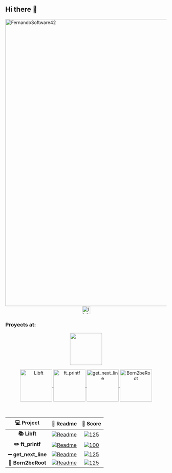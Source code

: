 ## Hi there 👋

<!--
**fernandoalonsoo/fernandoalonsoo** is a ✨ _special_ ✨ repository because its `README.md` (this file) appears on your GitHub profile.

Here are some ideas to get you started:

- 🔭 I’m currently working on ...
- 🌱 I’m currently learning ...
- 👯 I’m looking to collaborate on ...
- 🤔 I’m looking for help with ...
- 💬 Ask me about ...
- 📫 How to reach me: ...
- 😄 Pronouns: ...
- ⚡ Fun fact: ...
-->

<img width="896" alt="FernandoSoftware42" src="https://github.com/user-attachments/assets/bc200a7b-50b9-4710-9f6a-2975faa85874">

<div align="center">
  <a href="https://www.linkedin.com/in/fernandoalonsoo/" target="_blank">
    <img src="https://img.shields.io/static/v1?message=LinkedIn&logo=linkedin&label=&color=0077B5&logoColor=white&labelColor=&style=for-the-badge" height="25" alt="linkedin logo"  />
  </a>

<h3 align="left">Proyects at:</h3>
<p align="center"><a href="https://www.42madrid.com/" target="_blank"><img height="100" src="https://user-images.githubusercontent.com/123759990/222996320-ba730dc4-b0dc-4f5c-aabd-d077e3b2b638.png""></a></p>
<div align="center" style="display: inline_block">
  <a href="https://github.com/fernandoalonsoo/libft" target="_blank">
    <img align="center" alt="Libft"  height="100" src="https://user-images.githubusercontent.com/123759990/222992943-816974fc-0048-4e9d-a50f-ddece0633b42.png">
  </a>
  <a href="https://github.com/fernandoalonsoo/ft_printf" target="_blank">
    <img align="center" alt="ft_printf"  height="100" src="https://user-images.githubusercontent.com/123759990/230787654-f610615d-d974-41b7-877e-7827e9a5f22e.png">
  </a>
  <a href="https://github.com/fernandoalonsoo/get_next_line" target="_blank">
    <img align="center" alt="get_next_line"  height="100" src="https://user-images.githubusercontent.com/123759990/222993022-6acab917-6074-4014-a84a-dc94e7bb547d.png">
  </a>
    <a href="https://github.com/fernandoalonsoo/Born2beRoot" target="_blank">
    <img align="center" alt="Born2beRoot"  height="100" src="https://user-images.githubusercontent.com/123759990/229471675-fe9d5029-f09e-4d43-b83c-dc14d736ad2a.png">
  </a>
</div>

<td style="border: none;">

<br>
<br>

| 💻 Project | 📝 Readme | 💯 Score |
|:------:|:-------:|:------------------:|
| **📚 Libft** | [![Readme](https://img.shields.io/badge/Libft-0077B5)](https://github.com/fernandoalonsoo/libft) | [![125](https://img.shields.io/badge/125-2ea44f)]() |
| **✏️ ft_printf** | [![Readme](https://img.shields.io/badge/ft_printf-0077B5)](https://github.com/fernandoalonsoo/ft_printf) | [![100](https://img.shields.io/badge/100-2ea44f)]() |
| **➖ get_next_line** | [![Readme](https://img.shields.io/badge/get_next_line-0077B5)](https://github.com/fernandoalonsoo/get_next_line) | [![125](https://img.shields.io/badge/125-2ea44f)]() |
| **🌱 Born2beRoot** | [![Readme](https://img.shields.io/badge/Born2beRoot-0077B5)](https://github.com/fernandoalonsoo/Born2beRoot) | [![125](https://img.shields.io/badge/125-2ea44f)]() |
</td>
